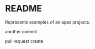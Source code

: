 # README #

Represents examples of an apex projects.


another commit



pull request create







